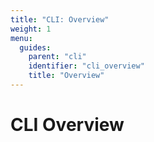 ```yaml
---
title: "CLI: Overview"
weight: 1
menu:
  guides:
    parent: "cli"
    identifier: "cli_overview"
    title: "Overview"
---
```


# CLI Overview